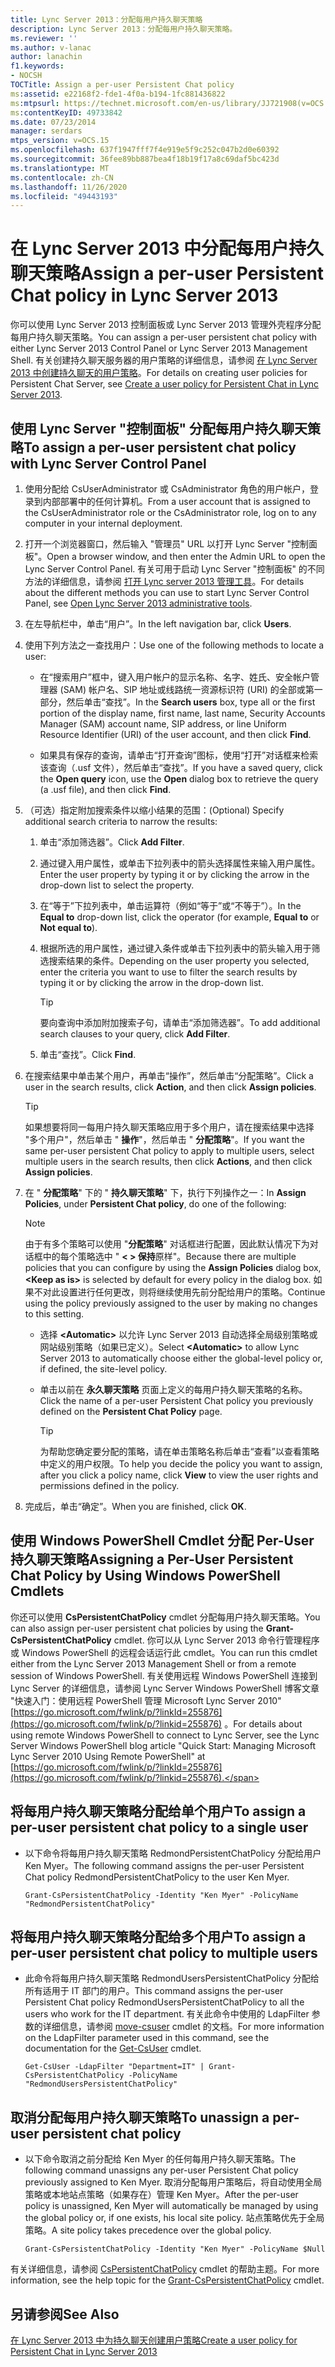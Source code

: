 ```yaml
---
title: Lync Server 2013：分配每用户持久聊天策略
description: Lync Server 2013：分配每用户持久聊天策略。
ms.reviewer: ''
ms.author: v-lanac
author: lanachin
f1.keywords:
- NOCSH
TOCTitle: Assign a per-user Persistent Chat policy
ms:assetid: e22168f2-fde1-4f0a-b194-1fc881436822
ms:mtpsurl: https://technet.microsoft.com/en-us/library/JJ721908(v=OCS.15)
ms:contentKeyID: 49733842
ms.date: 07/23/2014
manager: serdars
mtps_version: v=OCS.15
ms.openlocfilehash: 637f1947fff7f4e919e5f9c252c047b2d0e60392
ms.sourcegitcommit: 36fee89bb887bea4f18b19f17a8c69daf5bc423d
ms.translationtype: MT
ms.contentlocale: zh-CN
ms.lasthandoff: 11/26/2020
ms.locfileid: "49443193"
---
```

# <a name="assign-a-per-user-persistent-chat-policy-in-lync-server-2013"></a><span data-ttu-id="6159b-103">在 Lync Server 2013 中分配每用户持久聊天策略</span><span class="sxs-lookup"><span data-stu-id="6159b-103">Assign a per-user Persistent Chat policy in Lync Server 2013</span></span>

 


<span data-ttu-id="6159b-104">你可以使用 Lync Server 2013 控制面板或 Lync Server 2013 管理外壳程序分配每用户持久聊天策略。</span><span class="sxs-lookup"><span data-stu-id="6159b-104">You can assign a per-user persistent chat policy with either Lync Server 2013 Control Panel or Lync Server 2013 Management Shell.</span></span> <span data-ttu-id="6159b-105">有关创建持久聊天服务器的用户策略的详细信息，请参阅 [在 Lync Server 2013 中创建持久聊天的用户策略](lync-server-2013-create-a-user-policy-for-persistent-chat.md)。</span><span class="sxs-lookup"><span data-stu-id="6159b-105">For details on creating user policies for Persistent Chat Server, see [Create a user policy for Persistent Chat in Lync Server 2013](lync-server-2013-create-a-user-policy-for-persistent-chat.md).</span></span>

## <a name="to-assign-a-per-user-persistent-chat-policy-with-lync-server-control-panel"></a><span data-ttu-id="6159b-106">使用 Lync Server "控制面板" 分配每用户持久聊天策略</span><span class="sxs-lookup"><span data-stu-id="6159b-106">To assign a per-user persistent chat policy with Lync Server Control Panel</span></span>

1.  <span data-ttu-id="6159b-107">使用分配给 CsUserAdministrator 或 CsAdministrator 角色的用户帐户，登录到内部部署中的任何计算机。</span><span class="sxs-lookup"><span data-stu-id="6159b-107">From a user account that is assigned to the CsUserAdministrator role or the CsAdministrator role, log on to any computer in your internal deployment.</span></span>

2.  <span data-ttu-id="6159b-108">打开一个浏览器窗口，然后输入 "管理员" URL 以打开 Lync Server "控制面板"。</span><span class="sxs-lookup"><span data-stu-id="6159b-108">Open a browser window, and then enter the Admin URL to open the Lync Server Control Panel.</span></span> <span data-ttu-id="6159b-109">有关可用于启动 Lync Server "控制面板" 的不同方法的详细信息，请参阅 [打开 Lync server 2013 管理工具](lync-server-2013-open-lync-server-administrative-tools.md)。</span><span class="sxs-lookup"><span data-stu-id="6159b-109">For details about the different methods you can use to start Lync Server Control Panel, see [Open Lync Server 2013 administrative tools](lync-server-2013-open-lync-server-administrative-tools.md).</span></span>

3.  <span data-ttu-id="6159b-110">在左导航栏中，单击“用户”。</span><span class="sxs-lookup"><span data-stu-id="6159b-110">In the left navigation bar, click **Users**.</span></span>

4.  <span data-ttu-id="6159b-111">使用下列方法之一查找用户：</span><span class="sxs-lookup"><span data-stu-id="6159b-111">Use one of the following methods to locate a user:</span></span>
    
      - <span data-ttu-id="6159b-112">在“搜索用户”框中，键入用户帐户的显示名称、名字、姓氏、安全帐户管理器 (SAM) 帐户名、SIP 地址或线路统一资源标识符 (URI) 的全部或第一部分，然后单击“查找”。</span><span class="sxs-lookup"><span data-stu-id="6159b-112">In the **Search users** box, type all or the first portion of the display name, first name, last name, Security Accounts Manager (SAM) account name, SIP address, or line Uniform Resource Identifier (URI) of the user account, and then click **Find**.</span></span>
    
      - <span data-ttu-id="6159b-113">如果具有保存的查询，请单击“打开查询”图标，使用“打开”对话框来检索该查询（.usf 文件），然后单击“查找”。</span><span class="sxs-lookup"><span data-stu-id="6159b-113">If you have a saved query, click the **Open query** icon, use the **Open** dialog box to retrieve the query (a .usf file), and then click **Find**.</span></span>

5.  <span data-ttu-id="6159b-114">（可选）指定附加搜索条件以缩小结果的范围：</span><span class="sxs-lookup"><span data-stu-id="6159b-114">(Optional) Specify additional search criteria to narrow the results:</span></span>
    
    1.  <span data-ttu-id="6159b-115">单击“添加筛选器”。</span><span class="sxs-lookup"><span data-stu-id="6159b-115">Click **Add Filter**.</span></span>
    
    2.  <span data-ttu-id="6159b-116">通过键入用户属性，或单击下拉列表中的箭头选择属性来输入用户属性。</span><span class="sxs-lookup"><span data-stu-id="6159b-116">Enter the user property by typing it or by clicking the arrow in the drop-down list to select the property.</span></span>
    
    3.  <span data-ttu-id="6159b-117">在“等于”下拉列表中，单击运算符（例如“等于”或“不等于”）。</span><span class="sxs-lookup"><span data-stu-id="6159b-117">In the **Equal to** drop-down list, click the operator (for example, **Equal to** or **Not equal to**).</span></span>
    
    4.  <span data-ttu-id="6159b-118">根据所选的用户属性，通过键入条件或单击下拉列表中的箭头输入用于筛选搜索结果的条件。</span><span class="sxs-lookup"><span data-stu-id="6159b-118">Depending on the user property you selected, enter the criteria you want to use to filter the search results by typing it or by clicking the arrow in the drop-down list.</span></span>
        

        > [!TIP]  
        > <span data-ttu-id="6159b-119">要向查询中添加附加搜索子句，请单击“添加筛选器”<STRONG></STRONG>。</span><span class="sxs-lookup"><span data-stu-id="6159b-119">To add additional search clauses to your query, click <STRONG>Add Filter</STRONG>.</span></span>

    
    5.  <span data-ttu-id="6159b-120">单击“查找”。</span><span class="sxs-lookup"><span data-stu-id="6159b-120">Click **Find**.</span></span>

6.  <span data-ttu-id="6159b-121">在搜索结果中单击某个用户，再单击“操作”，然后单击“分配策略”。</span><span class="sxs-lookup"><span data-stu-id="6159b-121">Click a user in the search results, click **Action**, and then click **Assign policies**.</span></span>
    

    > [!TIP]  
    > <span data-ttu-id="6159b-122">如果想要将同一每用户持久聊天策略应用于多个用户，请在搜索结果中选择 "多个用户"，然后单击 " <STRONG>操作</STRONG>"，然后单击 " <STRONG>分配策略</STRONG>"。</span><span class="sxs-lookup"><span data-stu-id="6159b-122">If you want the same per-user persistent Chat policy to apply to multiple users, select multiple users in the search results, then click <STRONG>Actions</STRONG>, and then click <STRONG>Assign policies</STRONG>.</span></span>



7.  <span data-ttu-id="6159b-123">在 " **分配策略**" 下的 " **持久聊天策略**" 下，执行下列操作之一：</span><span class="sxs-lookup"><span data-stu-id="6159b-123">In **Assign Policies**, under **Persistent Chat policy**, do one of the following:</span></span>
    

    > [!NOTE]  
    > <span data-ttu-id="6159b-124">由于有多个策略可以使用 "<STRONG>分配策略</STRONG>" 对话框进行配置，因此默认情况下为对话框中的每个策略选中 " <STRONG> &lt; &gt; 保持</STRONG>原样"。</span><span class="sxs-lookup"><span data-stu-id="6159b-124">Because there are multiple policies that you can configure by using the <STRONG>Assign Policies</STRONG> dialog box, <STRONG>&lt;Keep as is&gt;</STRONG> is selected by default for every policy in the dialog box.</span></span> <span data-ttu-id="6159b-125">如果不对此设置进行任何更改，则将继续使用先前分配给用户的策略。</span><span class="sxs-lookup"><span data-stu-id="6159b-125">Continue using the policy previously assigned to the user by making no changes to this setting.</span></span>

    
      - <span data-ttu-id="6159b-126">选择 **\<Automatic\>** 以允许 Lync Server 2013 自动选择全局级别策略或网站级别策略（如果已定义）。</span><span class="sxs-lookup"><span data-stu-id="6159b-126">Select **\<Automatic\>** to allow Lync Server 2013 to automatically choose either the global-level policy or, if defined, the site-level policy.</span></span>
    
      - <span data-ttu-id="6159b-127">单击以前在 **永久聊天策略** 页面上定义的每用户持久聊天策略的名称。</span><span class="sxs-lookup"><span data-stu-id="6159b-127">Click the name of a per-user Persistent Chat policy you previously defined on the **Persistent Chat Policy** page.</span></span>
        

        > [!TIP]  
        > <span data-ttu-id="6159b-128">为帮助您确定要分配的策略，请在单击策略名称后单击“查看”<STRONG></STRONG>以查看策略中定义的用户权限。</span><span class="sxs-lookup"><span data-stu-id="6159b-128">To help you decide the policy you want to assign, after you click a policy name, click <STRONG>View</STRONG> to view the user rights and permissions defined in the policy.</span></span>



8.  <span data-ttu-id="6159b-129">完成后，单击“确定”。</span><span class="sxs-lookup"><span data-stu-id="6159b-129">When you are finished, click **OK**.</span></span>

## <a name="assigning-a-per-user-persistent-chat-policy-by-using-windows-powershell-cmdlets"></a><span data-ttu-id="6159b-130">使用 Windows PowerShell Cmdlet 分配 Per-User 持久聊天策略</span><span class="sxs-lookup"><span data-stu-id="6159b-130">Assigning a Per-User Persistent Chat Policy by Using Windows PowerShell Cmdlets</span></span>

<span data-ttu-id="6159b-131">你还可以使用 **CsPersistentChatPolicy** cmdlet 分配每用户持久聊天策略。</span><span class="sxs-lookup"><span data-stu-id="6159b-131">You can also assign per-user persistent chat policies by using the **Grant-CsPersistentChatPolicy** cmdlet.</span></span> <span data-ttu-id="6159b-132">你可以从 Lync Server 2013 命令行管理程序或 Windows PowerShell 的远程会话运行此 cmdlet。</span><span class="sxs-lookup"><span data-stu-id="6159b-132">You can run this cmdlet either from the Lync Server 2013 Management Shell or from a remote session of Windows PowerShell.</span></span> <span data-ttu-id="6159b-133">有关使用远程 Windows PowerShell 连接到 Lync Server 的详细信息，请参阅 Lync Server Windows PowerShell 博客文章 "快速入门：使用远程 PowerShell 管理 Microsoft Lync Server 2010" [https://go.microsoft.com/fwlink/p/?linkId=255876](https://go.microsoft.com/fwlink/p/?linkid=255876) 。</span><span class="sxs-lookup"><span data-stu-id="6159b-133">For details about using remote Windows PowerShell to connect to Lync Server, see the Lync Server Windows PowerShell blog article "Quick Start: Managing Microsoft Lync Server 2010 Using Remote PowerShell" at [https://go.microsoft.com/fwlink/p/?linkId=255876](https://go.microsoft.com/fwlink/p/?linkid=255876).</span></span>

## <a name="to-assign-a-per-user-persistent-chat-policy-to-a-single-user"></a><span data-ttu-id="6159b-134">将每用户持久聊天策略分配给单个用户</span><span class="sxs-lookup"><span data-stu-id="6159b-134">To assign a per-user persistent chat policy to a single user</span></span>

  - <span data-ttu-id="6159b-135">以下命令将每用户持久聊天策略 RedmondPersistentChatPolicy 分配给用户 Ken Myer。</span><span class="sxs-lookup"><span data-stu-id="6159b-135">The following command assigns the per-user Persistent Chat policy RedmondPersistentChatPolicy to the user Ken Myer.</span></span>
    
        Grant-CsPersistentChatPolicy -Identity "Ken Myer" -PolicyName "RedmondPersistentChatPolicy"

## <a name="to-assign-a-per-user-persistent-chat-policy-to-multiple-users"></a><span data-ttu-id="6159b-136">将每用户持久聊天策略分配给多个用户</span><span class="sxs-lookup"><span data-stu-id="6159b-136">To assign a per-user persistent chat policy to multiple users</span></span>

  - <span data-ttu-id="6159b-137">此命令将每用户持久聊天策略 RedmondUsersPersistentChatPolicy 分配给所有适用于 IT 部门的用户。</span><span class="sxs-lookup"><span data-stu-id="6159b-137">This command assigns the per-user Persistent Chat policy RedmondUsersPersistentChatPolicy to all the users who work for the IT department.</span></span> <span data-ttu-id="6159b-138">有关此命令中使用的 LdapFilter 参数的详细信息，请参阅 [move-csuser](https://technet.microsoft.com/library/gg398125\(v=ocs.15\)) cmdlet 的文档。</span><span class="sxs-lookup"><span data-stu-id="6159b-138">For more information on the LdapFilter parameter used in this command, see the documentation for the [Get-CsUser](https://technet.microsoft.com/library/gg398125\(v=ocs.15\)) cmdlet.</span></span>
    
        Get-CsUser -LdapFilter "Department=IT" | Grant-CsPersistentChatPolicy -PolicyName "RedmondUsersPersistentChatPolicy"

## <a name="to-unassign-a-per-user-persistent-chat-policy"></a><span data-ttu-id="6159b-139">取消分配每用户持久聊天策略</span><span class="sxs-lookup"><span data-stu-id="6159b-139">To unassign a per-user persistent chat policy</span></span>

  - <span data-ttu-id="6159b-140">以下命令取消之前分配给 Ken Myer 的任何每用户持久聊天策略。</span><span class="sxs-lookup"><span data-stu-id="6159b-140">The following command unassigns any per-user Persistent Chat policy previously assigned to Ken Myer.</span></span> <span data-ttu-id="6159b-141">取消分配每用户策略后，将自动使用全局策略或本地站点策略（如果存在）管理 Ken Myer。</span><span class="sxs-lookup"><span data-stu-id="6159b-141">After the per-user policy is unassigned, Ken Myer will automatically be managed by using the global policy or, if one exists, his local site policy.</span></span> <span data-ttu-id="6159b-142">站点策略优先于全局策略。</span><span class="sxs-lookup"><span data-stu-id="6159b-142">A site policy takes precedence over the global policy.</span></span>
    
        Grant-CsPersistentChatPolicy -Identity "Ken Myer" -PolicyName $Null

<span data-ttu-id="6159b-143">有关详细信息，请参阅 [CsPersistentChatPolicy](https://technet.microsoft.com/library/jj204907\(v=ocs.15\)) cmdlet 的帮助主题。</span><span class="sxs-lookup"><span data-stu-id="6159b-143">For more information, see the help topic for the [Grant-CsPersistentChatPolicy](https://technet.microsoft.com/library/jj204907\(v=ocs.15\)) cmdlet.</span></span>

## <a name="see-also"></a><span data-ttu-id="6159b-144">另请参阅</span><span class="sxs-lookup"><span data-stu-id="6159b-144">See Also</span></span>


[<span data-ttu-id="6159b-145">在 Lync Server 2013 中为持久聊天创建用户策略</span><span class="sxs-lookup"><span data-stu-id="6159b-145">Create a user policy for Persistent Chat in Lync Server 2013</span></span>](lync-server-2013-create-a-user-policy-for-persistent-chat.md)

